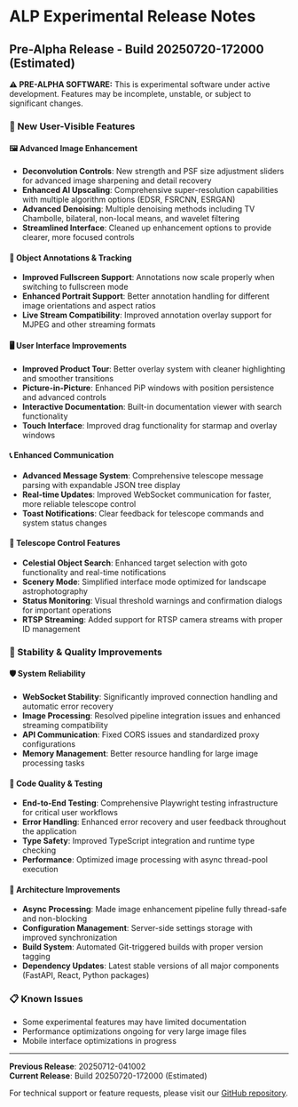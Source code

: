 # ALP Experimental Release Notes

## Pre-Alpha Release - Build 20250720-172000 (Estimated)

**⚠️ PRE-ALPHA SOFTWARE:** This is experimental software under active development. Features may be incomplete, unstable, or subject to significant changes.

### 🎯 New User-Visible Features

#### 🖼️ Advanced Image Enhancement
- **Deconvolution Controls**: New strength and PSF size adjustment sliders for advanced image sharpening and detail recovery
- **Enhanced AI Upscaling**: Comprehensive super-resolution capabilities with multiple algorithm options (EDSR, FSRCNN, ESRGAN)
- **Advanced Denoising**: Multiple denoising methods including TV Chambolle, bilateral, non-local means, and wavelet filtering
- **Streamlined Interface**: Cleaned up enhancement options to provide clearer, more focused controls

#### 📍 Object Annotations & Tracking
- **Improved Fullscreen Support**: Annotations now scale properly when switching to fullscreen mode
- **Enhanced Portrait Support**: Better annotation handling for different image orientations and aspect ratios
- **Live Stream Compatibility**: Improved annotation overlay support for MJPEG and other streaming formats

#### 🖥️ User Interface Improvements
- **Improved Product Tour**: Better overlay system with cleaner highlighting and smoother transitions
- **Picture-in-Picture**: Enhanced PiP windows with position persistence and advanced controls
- **Interactive Documentation**: Built-in documentation viewer with search functionality
- **Touch Interface**: Improved drag functionality for starmap and overlay windows

#### 📞 Enhanced Communication
- **Advanced Message System**: Comprehensive telescope message parsing with expandable JSON tree display
- **Real-time Updates**: Improved WebSocket communication for faster, more reliable telescope control
- **Toast Notifications**: Clear feedback for telescope commands and system status changes

#### 🎯 Telescope Control Features
- **Celestial Object Search**: Enhanced target selection with goto functionality and real-time notifications
- **Scenery Mode**: Simplified interface mode optimized for landscape astrophotography
- **Status Monitoring**: Visual threshold warnings and confirmation dialogs for important operations
- **RTSP Streaming**: Added support for RTSP camera streams with proper ID management

### 🔧 Stability & Quality Improvements

#### 🛡️ System Reliability
- **WebSocket Stability**: Significantly improved connection handling and automatic error recovery
- **Image Processing**: Resolved pipeline integration issues and enhanced streaming compatibility
- **API Communication**: Fixed CORS issues and standardized proxy configurations
- **Memory Management**: Better resource handling for large image processing tasks

#### 🧪 Code Quality & Testing
- **End-to-End Testing**: Comprehensive Playwright testing infrastructure for critical user workflows
- **Error Handling**: Enhanced error recovery and user feedback throughout the application
- **Type Safety**: Improved TypeScript integration and runtime type checking
- **Performance**: Optimized image processing with async thread-pool execution

#### 🔄 Architecture Improvements
- **Async Processing**: Made image enhancement pipeline fully thread-safe and non-blocking
- **Configuration Management**: Server-side settings storage with improved synchronization
- **Build System**: Automated Git-triggered builds with proper version tagging
- **Dependency Updates**: Latest stable versions of all major components (FastAPI, React, Python packages)

### 📋 Known Issues
- Some experimental features may have limited documentation
- Performance optimizations ongoing for very large image files
- Mobile interface optimizations in progress

---

**Previous Release**: 20250712-041002  
**Current Release**: Build 20250720-172000 (Estimated)

For technical support or feature requests, please visit our [GitHub repository](https://github.com/astrophotograph/alp-experimental).
